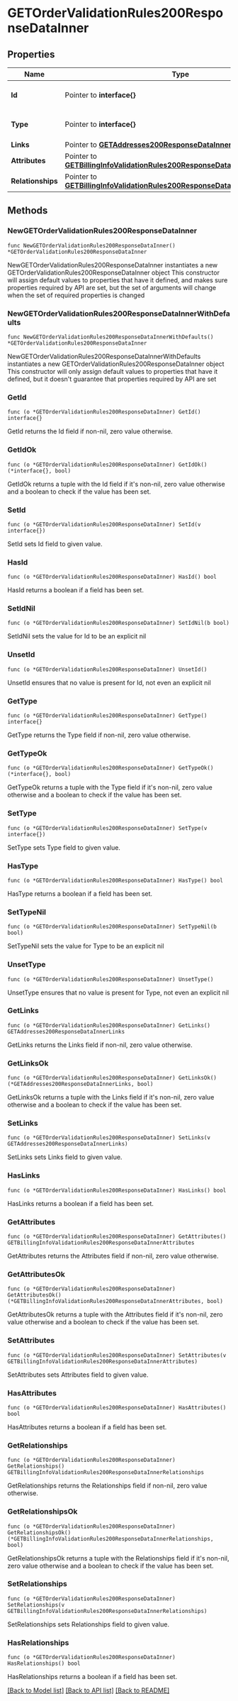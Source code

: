 # GETOrderValidationRules200ResponseDataInner

## Properties

Name | Type | Description | Notes
------------ | ------------- | ------------- | -------------
**Id** | Pointer to **interface{}** | The resource&#39;s id | [optional] 
**Type** | Pointer to **interface{}** | The resource&#39;s type | [optional] 
**Links** | Pointer to [**GETAddresses200ResponseDataInnerLinks**](GETAddresses200ResponseDataInnerLinks.md) |  | [optional] 
**Attributes** | Pointer to [**GETBillingInfoValidationRules200ResponseDataInnerAttributes**](GETBillingInfoValidationRules200ResponseDataInnerAttributes.md) |  | [optional] 
**Relationships** | Pointer to [**GETBillingInfoValidationRules200ResponseDataInnerRelationships**](GETBillingInfoValidationRules200ResponseDataInnerRelationships.md) |  | [optional] 

## Methods

### NewGETOrderValidationRules200ResponseDataInner

`func NewGETOrderValidationRules200ResponseDataInner() *GETOrderValidationRules200ResponseDataInner`

NewGETOrderValidationRules200ResponseDataInner instantiates a new GETOrderValidationRules200ResponseDataInner object
This constructor will assign default values to properties that have it defined,
and makes sure properties required by API are set, but the set of arguments
will change when the set of required properties is changed

### NewGETOrderValidationRules200ResponseDataInnerWithDefaults

`func NewGETOrderValidationRules200ResponseDataInnerWithDefaults() *GETOrderValidationRules200ResponseDataInner`

NewGETOrderValidationRules200ResponseDataInnerWithDefaults instantiates a new GETOrderValidationRules200ResponseDataInner object
This constructor will only assign default values to properties that have it defined,
but it doesn't guarantee that properties required by API are set

### GetId

`func (o *GETOrderValidationRules200ResponseDataInner) GetId() interface{}`

GetId returns the Id field if non-nil, zero value otherwise.

### GetIdOk

`func (o *GETOrderValidationRules200ResponseDataInner) GetIdOk() (*interface{}, bool)`

GetIdOk returns a tuple with the Id field if it's non-nil, zero value otherwise
and a boolean to check if the value has been set.

### SetId

`func (o *GETOrderValidationRules200ResponseDataInner) SetId(v interface{})`

SetId sets Id field to given value.

### HasId

`func (o *GETOrderValidationRules200ResponseDataInner) HasId() bool`

HasId returns a boolean if a field has been set.

### SetIdNil

`func (o *GETOrderValidationRules200ResponseDataInner) SetIdNil(b bool)`

 SetIdNil sets the value for Id to be an explicit nil

### UnsetId
`func (o *GETOrderValidationRules200ResponseDataInner) UnsetId()`

UnsetId ensures that no value is present for Id, not even an explicit nil
### GetType

`func (o *GETOrderValidationRules200ResponseDataInner) GetType() interface{}`

GetType returns the Type field if non-nil, zero value otherwise.

### GetTypeOk

`func (o *GETOrderValidationRules200ResponseDataInner) GetTypeOk() (*interface{}, bool)`

GetTypeOk returns a tuple with the Type field if it's non-nil, zero value otherwise
and a boolean to check if the value has been set.

### SetType

`func (o *GETOrderValidationRules200ResponseDataInner) SetType(v interface{})`

SetType sets Type field to given value.

### HasType

`func (o *GETOrderValidationRules200ResponseDataInner) HasType() bool`

HasType returns a boolean if a field has been set.

### SetTypeNil

`func (o *GETOrderValidationRules200ResponseDataInner) SetTypeNil(b bool)`

 SetTypeNil sets the value for Type to be an explicit nil

### UnsetType
`func (o *GETOrderValidationRules200ResponseDataInner) UnsetType()`

UnsetType ensures that no value is present for Type, not even an explicit nil
### GetLinks

`func (o *GETOrderValidationRules200ResponseDataInner) GetLinks() GETAddresses200ResponseDataInnerLinks`

GetLinks returns the Links field if non-nil, zero value otherwise.

### GetLinksOk

`func (o *GETOrderValidationRules200ResponseDataInner) GetLinksOk() (*GETAddresses200ResponseDataInnerLinks, bool)`

GetLinksOk returns a tuple with the Links field if it's non-nil, zero value otherwise
and a boolean to check if the value has been set.

### SetLinks

`func (o *GETOrderValidationRules200ResponseDataInner) SetLinks(v GETAddresses200ResponseDataInnerLinks)`

SetLinks sets Links field to given value.

### HasLinks

`func (o *GETOrderValidationRules200ResponseDataInner) HasLinks() bool`

HasLinks returns a boolean if a field has been set.

### GetAttributes

`func (o *GETOrderValidationRules200ResponseDataInner) GetAttributes() GETBillingInfoValidationRules200ResponseDataInnerAttributes`

GetAttributes returns the Attributes field if non-nil, zero value otherwise.

### GetAttributesOk

`func (o *GETOrderValidationRules200ResponseDataInner) GetAttributesOk() (*GETBillingInfoValidationRules200ResponseDataInnerAttributes, bool)`

GetAttributesOk returns a tuple with the Attributes field if it's non-nil, zero value otherwise
and a boolean to check if the value has been set.

### SetAttributes

`func (o *GETOrderValidationRules200ResponseDataInner) SetAttributes(v GETBillingInfoValidationRules200ResponseDataInnerAttributes)`

SetAttributes sets Attributes field to given value.

### HasAttributes

`func (o *GETOrderValidationRules200ResponseDataInner) HasAttributes() bool`

HasAttributes returns a boolean if a field has been set.

### GetRelationships

`func (o *GETOrderValidationRules200ResponseDataInner) GetRelationships() GETBillingInfoValidationRules200ResponseDataInnerRelationships`

GetRelationships returns the Relationships field if non-nil, zero value otherwise.

### GetRelationshipsOk

`func (o *GETOrderValidationRules200ResponseDataInner) GetRelationshipsOk() (*GETBillingInfoValidationRules200ResponseDataInnerRelationships, bool)`

GetRelationshipsOk returns a tuple with the Relationships field if it's non-nil, zero value otherwise
and a boolean to check if the value has been set.

### SetRelationships

`func (o *GETOrderValidationRules200ResponseDataInner) SetRelationships(v GETBillingInfoValidationRules200ResponseDataInnerRelationships)`

SetRelationships sets Relationships field to given value.

### HasRelationships

`func (o *GETOrderValidationRules200ResponseDataInner) HasRelationships() bool`

HasRelationships returns a boolean if a field has been set.


[[Back to Model list]](../README.md#documentation-for-models) [[Back to API list]](../README.md#documentation-for-api-endpoints) [[Back to README]](../README.md)


